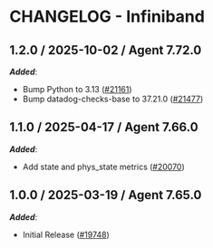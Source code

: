# CHANGELOG - Infiniband

<!-- towncrier release notes start -->

## 1.2.0 / 2025-10-02 / Agent 7.72.0

***Added***:

* Bump Python to 3.13 ([#21161](https://github.com/DataDog/integrations-core/pull/21161))
* Bump datadog-checks-base to 37.21.0 ([#21477](https://github.com/DataDog/integrations-core/pull/21477))

## 1.1.0 / 2025-04-17 / Agent 7.66.0

***Added***:

* Add state and phys_state metrics ([#20070](https://github.com/DataDog/integrations-core/pull/20070))

## 1.0.0 / 2025-03-19 / Agent 7.65.0

***Added***:

* Initial Release ([#19748](https://github.com/DataDog/integrations-core/pull/19748))
